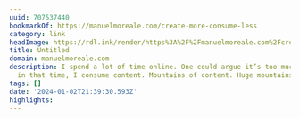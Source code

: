 ```yaml
---
uuid: 707537440
bookmarkOf: https://manuelmoreale.com/create-more-consume-less
category: link
headImage: https://rdl.ink/render/https%3A%2F%2Fmanuelmoreale.com%2Fcreate-more-consume-less
title: Untitled
domain: manuelmoreale.com
description: I spend a lot of time online. One could argue it’s too much time. And
  in that time, I consume content. Mountains of content. Huge mountains of …
tags: []
date: '2024-01-02T21:39:30.593Z'
highlights: 
---
```



